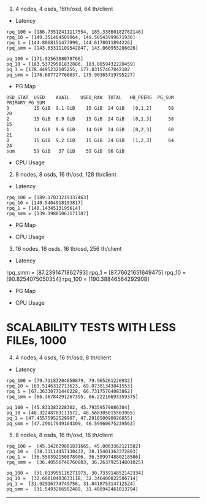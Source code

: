 1. 4 nodes, 4 osds, 16th/osd, 64 th/client

* Latency

```
rpq_100 = [186.73512411117554, 185.33860182762146]
rpq_10 = [149.351464509964, 149.50543999671936]
rpq_1 = [144.8068151473999, 144.6178011894226]
rpq_smm = [143.03311109542847, 143.060955286026]

pq_100 = [171.9256308078766]
pq_10 = [183.53729581832886, 183.0859432220459]
pq_1 = [178.4495232105255, 177.83157467842102
pq_smm = [176.607727766037, 175.90365719795227]
```

* PG Map

```
OSD_STAT  USED    AVAIL    USED_RAW  TOTAL   HB_PEERS  PG_SUM  PRIMARY_PG_SUM
3         15 GiB  9.1 GiB    15 GiB  24 GiB   [0,1,2]      58              20
2         15 GiB  8.9 GiB    15 GiB  24 GiB   [0,1,3]      58              15
1         14 GiB  9.6 GiB    14 GiB  24 GiB   [0,2,3]      60              21
0         15 GiB  9.2 GiB    15 GiB  24 GiB   [1,2,3]      64              24
sum       59 GiB   37 GiB    59 GiB  96 GiB                                                             
```

* CPU Usage

2. 8 nodes, 8 osds, 16 th/osd, 128 th/client

* Latency

```
rpq_100 = [189.17033219337463]
rpq_10 = [140.5404918193817]
rpq_1 = [140.1434513195614]
rpq_smm = [139.19885063171387]
```

* PG Map

* CPU Usage

3. 16 nodes, 16 osds, 16 th/osd, 256 th/client

* Latency

rpq_smm = [87.2391471862793]
rpq_1 = [87.76621651649475]
rpq_10 = [90.8254075050354]
rpq_100 = [190.38846564292908]

* PG Map

* CPU Usage

# SCALABILITY TESTS WITH LESS FILEs, 1000

4. 4 nodes, 4 osds, 16 th/osd, 8 th/client

* Latency

```
rpq_100 = [79.71183204650879, 79.965261220932]
rpq_10 = [69.5146312713623, 69.07381343841553]
rpq_1 = [67.36330771446228, 66.73175764083862]
rpq_smm = [66.36784291267395, 66.22210693359375]

pq_100 = [45.831383228302, 45.79359579086304]
pq_10 = [48.32248783111572, 48.568305015563965]
pq_1 = [47.45575952529907, 47.291850090026855]
pq_smm = [47.29017949104309, 46.59960675239563]
```

5. 8 nodes, 8 osds, 16 th/osd, 16 th/client

```
rpq_100 =  [45.142629861831665, 45.0063362121582]
rpq_10 =  [38.33114457130432, 38.15401363372803]
rpq_1 =  [36.550392150878906, 36.589974880218506]
rpq_smm =  [36.40556740760803, 36.263792514801025]

pq_100 =  [31.013955116271973, 30.733914852142334]
pq_10 =  [32.66010403633118, 32.346400022506714]
pq_1 =  [31.92916774749756, 31.841875314712524]
pq_smm =  [31.5493266582489, 31.408942461013794]
```

<hr>
